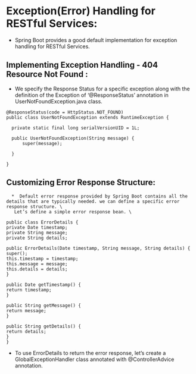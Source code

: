 # Exception(Error) Handling for RESTful Services:
 - Spring Boot provides a good default implementation for exception handling for RESTful Services. 
## Implementing Exception Handling - 404 Resource Not Found :
 - We specify the Response Status for a specific exception along with the definition of the Exception of ‘@ResponseStatus’ annotation in UserNotFoundException.java class.
  ```
  @ResponseStatus(code = HttpStatus.NOT_FOUND)
  public class UserNotFoundException extends RuntimeException {

    private static final long serialVersionUID = 1L;

    public UserNotFoundException(String message) {
        super(message);

    }

  }
  ```

  ## Customizing Error Response Structure:
      *  Default error response provided by Spring Boot contains all the details that are typically needed. we can define a specific error response structure. \
       Let’s define a simple error response bean. \
       
```
public class ErrorDetails {
private Date timestamp;
private String message;
private String details;

public ErrorDetails(Date timestamp, String message, String details) {
super();
this.timestamp = timestamp;
this.message = message;
this.details = details;
}

public Date getTimestamp() {
return timestamp;
}

public String getMessage() {
return message;
}

public String getDetails() {
return details;
}
}
```

   * To use ErrorDetails to return the error response, let’s create a GlobalExceptionHandler class annotated with @ControllerAdvice annotation. 
  